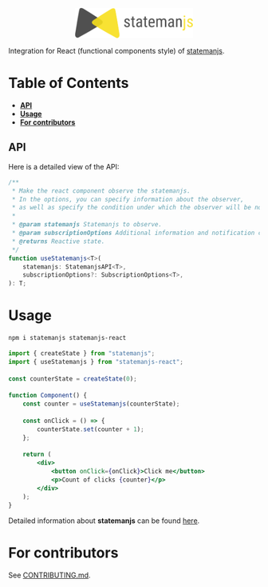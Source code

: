 <p align="center">
<img height="60" alt="Statemanjs logo" src="../../assets/stateman-js-logo-full.png">
</p>

Integration for React (functional components style) of [statemanjs](https://github.com/persevie/statemanjs).

# Table of Contents

<!-- START doctoc generated TOC please keep comment here to allow auto update -->
<!-- DON'T EDIT THIS SECTION, INSTEAD RE-RUN doctoc TO UPDATE -->

-   [**API**](#api)
-   [**Usage**](#usage)
-   [**For contributors**](#for-contributors)

<!-- END doctoc generated TOC please keep comment here to allow auto update -->

## **API**

Here is a detailed view of the API:

```ts
/**
 * Make the react component observe the statemanjs.
 * In the options, you can specify information about the observer,
 * as well as specify the condition under which the observer will be notified.
 *
 * @param statemanjs Statemanjs to observe.
 * @param subscriptionOptions Additional information and notification condition.
 * @returns Reactive state.
 */
function useStatemanjs<T>(
    statemanjs: StatemanjsAPI<T>,
    subscriptionOptions?: SubscriptionOptions<T>,
): T;
```

# **Usage**

```bash
npm i statemanjs statemanjs-react
```

```jsx
import { createState } from "statemanjs";
import { useStatemanjs } from "statemanjs-react";

const counterState = createState(0);

function Component() {
    const counter = useStatemanjs(counterState);

    const onClick = () => {
        counterState.set(counter + 1);
    };

    return (
        <div>
            <button onClick={onClick}>Click me</button>
            <p>Count of clicks {counter}</p>
        </div>
    );
}
```

Detailed information about **statemanjs** can be found [here](https://github.com/persevie/statemanjs#readme).

# **For contributors**

See [CONTRIBUTING.md](https://github.com/persevie/statemanjs/blob/main/CONTRIBUTING.md).
